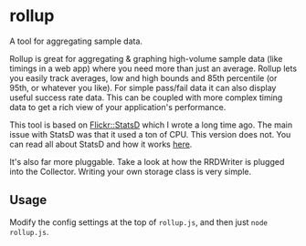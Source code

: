 rollup
======

A tool for aggregating sample data.

Rollup is great for aggregating & graphing high-volume sample data (like timings in a web app) where you 
need more than just an average. Rollup lets you easily track averages, low and high bounds and 85th percentile
(or 95th, or whatever you like). For simple pass/fail data it can also display useful success rate data. This
can be coupled with more complex timing data to get a rich view of your application's performance.


This tool is based on <a href="http://github.com/iamcal/Flickr-StatsD">Flickr::StatsD</a> which I wrote a long time ago.
The main issue with StatsD was that it used a ton of CPU. This version does not. You can read all about StatsD and
how it works <a href="http://code.flickr.com/blog/2008/10/27/counting-timing/">here</a>.

It's also far more pluggable. Take a look at how the RRDWriter is plugged into the Collector.
Writing your own storage class is very simple.


Usage
-----

Modify the config settings at the top of <code>rollup.js</code>, and then just <code>node rollup.js</code>.
